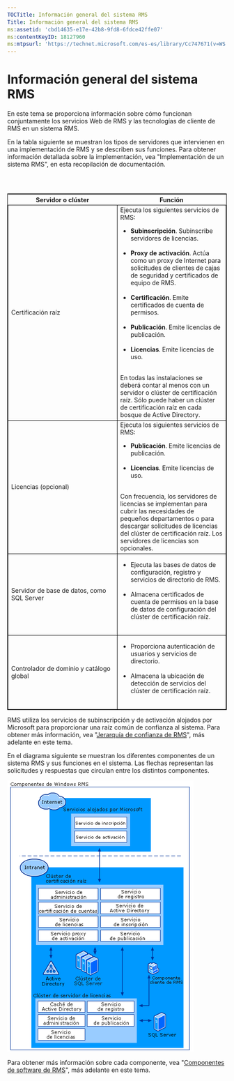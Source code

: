 ```yaml
---
TOCTitle: Información general del sistema RMS
Title: Información general del sistema RMS
ms:assetid: 'cbd14635-e17e-42b8-9fd8-6fdce42ffe07'
ms:contentKeyID: 18127960
ms:mtpsurl: 'https://technet.microsoft.com/es-es/library/Cc747671(v=WS.10)'
---
```


Información general del sistema RMS
===================================

En este tema se proporciona información sobre cómo funcionan conjuntamente los servicios Web de RMS y las tecnologías de cliente de RMS en un sistema RMS.

En la tabla siguiente se muestran los tipos de servidores que intervienen en una implementación de RMS y se describen sus funciones. Para obtener información detallada sobre la implementación, vea "Implementación de un sistema RMS", en esta recopilación de documentación.

###  

 
<table style="border:1px solid black;">
<colgroup>
<col width="50%" />
<col width="50%" />
</colgroup>
<thead>
<tr class="header">
<th>Servidor o clúster</th>
<th>Función</th>
</tr>
</thead>
<tbody>
<tr class="odd">
<td style="border:1px solid black;">Certificación raíz</td>
<td style="border:1px solid black;">Ejecuta los siguientes servicios de RMS:
<ul>
<li><strong>Subinscripción</strong>. Subinscribe servidores de licencias.<br />
<br />
</li>
<li><strong>Proxy de activación</strong>. Actúa como un proxy de Internet para solicitudes de clientes de cajas de seguridad y certificados de equipo de RMS.<br />
<br />
</li>
<li><strong>Certificación</strong>. Emite certificados de cuenta de permisos.<br />
<br />
</li>
<li><strong>Publicación</strong>. Emite licencias de publicación.<br />
<br />
</li>
<li><strong>Licencias</strong>. Emite licencias de uso.<br />
<br />
</li>
</ul>
En todas las instalaciones se deberá contar al menos con un servidor o clúster de certificación raíz. Sólo puede haber un clúster de certificación raíz en cada bosque de Active Directory.</td>
</tr>
<tr class="even">
<td style="border:1px solid black;">Licencias (opcional)</td>
<td style="border:1px solid black;">Ejecuta los siguientes servicios de RMS:
<ul>
<li><strong>Publicación</strong>. Emite licencias de publicación.<br />
<br />
</li>
<li><strong>Licencias</strong>. Emite licencias de uso.<br />
<br />
</li>
</ul>
Con frecuencia, los servidores de licencias se implementan para cubrir las necesidades de pequeños departamentos o para descargar solicitudes de licencias del clúster de certificación raíz. Los servidores de licencias son opcionales.</td>
</tr>
<tr class="odd">
<td style="border:1px solid black;">Servidor de base de datos, como SQL Server</td>
<td style="border:1px solid black;"><ul>
<li>Ejecuta las bases de datos de configuración, registro y servicios de directorio de RMS.<br />
<br />
</li>
<li>Almacena certificados de cuenta de permisos en la base de datos de configuración del clúster de certificación raíz.<br />
<br />
</li>
</ul></td>
</tr>
<tr class="even">
<td style="border:1px solid black;">Controlador de dominio y catálogo global</td>
<td style="border:1px solid black;"><ul>
<li>Proporciona autenticación de usuarios y servicios de directorio.<br />
<br />
</li>
<li>Almacena la ubicación de detección de servicios del clúster de certificación raíz.<br />
<br />
</li>
</ul></td>
</tr>
</tbody>
</table>
 

RMS utiliza los servicios de subinscripción y de activación alojados por Microsoft para proporcionar una raíz común de confianza al sistema. Para obtener más información, vea "[Jerarquía de confianza de RMS](https://technet.microsoft.com/2d44182f-a653-4383-aba1-dade53f7cf9a)", más adelante en este tema.

En el diagrama siguiente se muestran los diferentes componentes de un sistema RMS y sus funciones en el sistema. Las flechas representan las solicitudes y respuestas que circulan entre los distintos componentes.

![](images/Cc747671.29138741-d45c-459b-8ead-b9bc3f708dd5(WS.10).gif)

Para obtener más información sobre cada componente, vea "[Componentes de software de RMS](https://technet.microsoft.com/e38a840e-f390-48fd-8354-50108a64f5ca)", más adelante en este tema.
